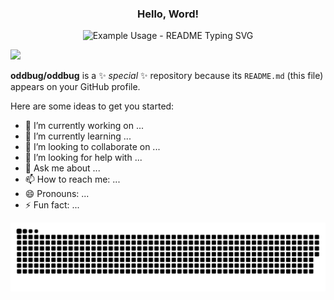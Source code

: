 <p align="center">
  <h3 align="center">Hello, Word!</h3>
</p>

<p align="center">
  <img src="https://readme-typing-svg.demolab.com/?lines=但知行好事,莫要问前!;朝闻道，夕死可矣!&font=Fira%20Code&center=true&width=380&height=50&duration=4000&pause=1000" alt="Example Usage - README Typing SVG">
</p>

![](https://github.com/oddbug/oddbug/blob/static/header_.png)

**oddbug/oddbug** is a ✨ _special_ ✨ repository because its `README.md` (this file) appears on your GitHub profile.

Here are some ideas to get you started:

- 🔭 I’m currently working on ...
- 🌱 I’m currently learning ...
- 👯 I’m looking to collaborate on ...
- 🤔 I’m looking for help with ...
- 💬 Ask me about ...
- 📫 How to reach me: ...
- 😄 Pronouns: ...
- ⚡ Fun fact: ...

![](https://github.com/oddbug/oddbug/blob/output/github-contribution-grid-snake.svg)
